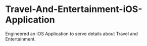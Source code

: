 # Travel-And-Entertainment-iOS-Application
Engineered an iOS Application to serve details about Travel and Entertainment.
